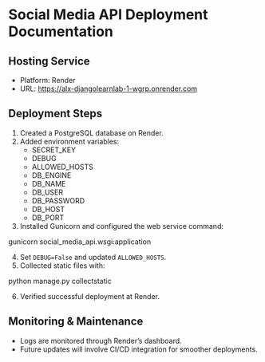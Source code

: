 # Social Media API Deployment Documentation

## Hosting Service
- Platform: Render
- URL: https://alx-djangolearnlab-1-wgrp.onrender.com

## Deployment Steps
1. Created a PostgreSQL database on Render.
2. Added environment variables:
   - SECRET_KEY
   - DEBUG
   - ALLOWED_HOSTS
   - DB_ENGINE
   - DB_NAME
   - DB_USER
   - DB_PASSWORD
   - DB_HOST
   - DB_PORT
3. Installed Gunicorn and configured the web service command:

gunicorn social_media_api.wsgi:application

4. Set `DEBUG=False` and updated `ALLOWED_HOSTS`.
5. Collected static files with:

python manage.py collectstatic

6. Verified successful deployment at Render.

## Monitoring & Maintenance
- Logs are monitored through Render’s dashboard.
- Future updates will involve CI/CD integration for smoother deployments.


